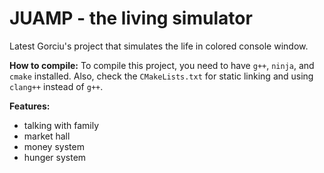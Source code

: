 # JUAMP - the living simulator

Latest Gorciu's project that simulates the life in colored console window.

**How to compile:**
To compile this project, you need to have `g++`, `ninja`, and `cmake` installed.
Also, check the `CMakeLists.txt` for static linking and using `clang++` instead of `g++`.

**Features:**

- talking with family
- market hall
- money system
- hunger system
